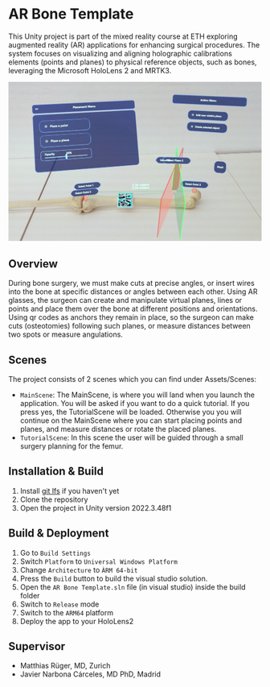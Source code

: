 # AR Bone Template
This Unity project is part of the mixed reality course at ETH exploring augmented reality (AR) applications for enhancing surgical procedures. The system focuses on visualizing and aligning holographic calibrations elements (points and planes) to physical reference objects, such as bones, leveraging the Microsoft HoloLens 2 and MRTK3.

<img src="images/screenshot.png" width="512">

## Overview
During bone surgery, we must make cuts at precise angles, or insert wires into the bone at specific distances or angles between each other.
Using AR glasses, the surgeon can create and manipulate virtual planes, lines or points and place them over the bone at different positions and orientations. Using qr codes as anchors they remain in place, so the surgeon can make cuts (osteotomies) following such planes, or measure distances between two spots or measure angulations.

## Scenes
The project consists of 2 scenes which you can find under Assets/Scenes:
- `MainScene`: The MainScene, is where you will land when you launch the application. You will be asked if you want to do a quick tutorial. If you press yes, the TutorialScene will be loaded. Otherwise you you will continue on the MainScene where you can start placing points and planes, and measure distances or rotate the placed planes.
- `TutorialScene`: In this scene the user will be guided through a small surgery planning for the femur.

## Installation & Build
1. Install [git lfs](https://git-lfs.com/) if you haven't yet
2. Clone the repository
3. Open the project in Unity version 2022.3.48f1

## Build & Deployment
1. Go to `Build Settings`
2. Switch `Platform` to `Universal Windows Platform`
3. Change `Architecture` to `ÀRM 64-bit`
4. Press the `Build` button to build the visual studio solution.
5. Open the `AR Bone Template.sln` file (in visual studio) inside the build folder
6. Switch to `Release` mode
7. Switch to the `ARM64` platform
8. Deploy the app to your HoloLens2

## Supervisor
- Matthias Rüger, MD, Zurich
- Javier Narbona Cárceles, MD PhD, Madrid



